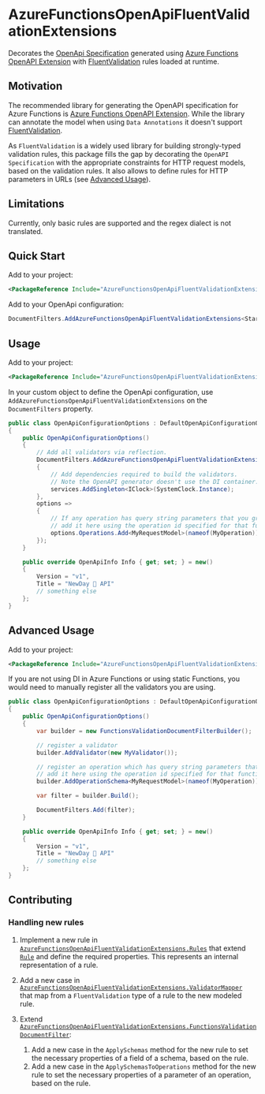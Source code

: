 # AzureFunctionsOpenApiFluentValidationExtensions

Decorates the [OpenApi Specification](https://swagger.io/specification/) generated using [Azure Functions OpenAPI Extension](https://github.com/Azure/azure-functions-openapi-extension) with [FluentValidation](https://docs.fluentvalidation.net/en/latest/) rules loaded at runtime.

## Motivation

The recommended library for generating the OpenAPI specification for Azure Functions is [Azure Functions OpenAPI Extension](https://github.com/Azure/azure-functions-openapi-extension). While the library can annotate the model when using `Data Annotations` it doesn't support [FluentValidation](https://docs.fluentvalidation.net/en/latest/).

As `FluentValidation` is a widely used library for building strongly-typed validation rules, this package fills the gap by decorating the `OpenAPI Specification` with the appropriate constraints for HTTP request models, based on the validation rules. It also allows to define rules for HTTP parameters in URLs (see [Advanced Usage](#advanced-usage)).

## Limitations

Currently, only basic rules are supported and the regex dialect is not translated.

## Quick Start

Add to your project:

```xml
<PackageReference Include="AzureFunctionsOpenApiFluentValidationExtensions.DependencyInjection" Version="0.1.19" />
```

Add to your OpenApi configuration:

```csharp
DocumentFilters.AddAzureFunctionsOpenApiFluentValidationExtensions<Startup>();
```

## Usage

Add to your project:

```xml
<PackageReference Include="AzureFunctionsOpenApiFluentValidationExtensions.DependencyInjection" Version="0.1.19" />
```

In your custom object to define the OpenApi configuration, use `AddAzureFunctionsOpenApiFluentValidationExtensions` on the `DocumentFilters` property.

```csharp
public class OpenApiConfigurationOptions : DefaultOpenApiConfigurationOptions
{
    public OpenApiConfigurationOptions()
    {
        // Add all validators via reflection.
        DocumentFilters.AddAzureFunctionsOpenApiFluentValidationExtensions<Startup>(services =>
        {
            // Add dependencies required to build the validators.
            // Note the OpenAPI generator doesn't use the DI container.
            services.AddSingleton<IClock>(SystemClock.Instance);
        },
        options =>
        {
            // If any operation has query string parameters that you group into an object and use a validator,
            // add it here using the operation id specified for that function endpoint with [OpenApiOperation(operationId: nameof(MyOperation))]
            options.Operations.Add<MyRequestModel>(nameof(MyOperation));
        });
    }

    public override OpenApiInfo Info { get; set; } = new()
    {
        Version = "v1",
        Title = "NewDay 🥳 API"
        // something else
    };
}
```

## Advanced Usage

Add to your project:

```xml
<PackageReference Include="AzureFunctionsOpenApiFluentValidationExtensions" Version="0.1.19" />
```

If you are not using DI in Azure Functions or using static Functions, you would need to manually register all the validators you are using.

```csharp
public class OpenApiConfigurationOptions : DefaultOpenApiConfigurationOptions
{
    public OpenApiConfigurationOptions()
    {
        var builder = new FunctionsValidationDocumentFilterBuilder();

        // register a validator
        builder.AddValidator(new MyValidator());

        // register an operation which has query string parameters that you group into an object and use a validator,
        // add it here using the operation id specified for that function endpoint with [OpenApiOperation(operationId: nameof(MyOperation))]
        builder.AddOperationSchema<MyRequestModel>(nameof(MyOperation))

        var filter = builder.Build();

        DocumentFilters.Add(filter);
    }

    public override OpenApiInfo Info { get; set; } = new()
    {
        Version = "v1",
        Title = "NewDay 🥳 API"
        // something else
    };
}
```

## Contributing

### Handling new rules

1. Implement a new rule in [`AzureFunctionsOpenApiFluentValidationExtensions.Rules`](https://github.com/NewDayTechnology/AzureFunctionsOpenApiFluentValidationExtensions/tree/main/src/AzureFunctionsOpenApiFluentValidationExtensions/Rules) that extend [`Rule`](https://github.com/NewDayTechnology/AzureFunctionsOpenApiFluentValidationExtensions/blob/main/src/AzureFunctionsOpenApiFluentValidationExtensions/Rules/Rule.cs) and define the required properties. This represents an internal representation of a rule.

1. Add a new case in [`AzureFunctionsOpenApiFluentValidationExtensions.ValidatorMapper`](https://github.com/NewDayTechnology/AzureFunctionsOpenApiFluentValidationExtensions/blob/main/src/AzureFunctionsOpenApiFluentValidationExtensions/ValidatorMapper.cs) that map from a `FluentValidation` type of a rule to the new modeled rule.

1. Extend [`AzureFunctionsOpenApiFluentValidationExtensions.FunctionsValidationDocumentFilter`](https://github.com/NewDayTechnology/AzureFunctionsOpenApiFluentValidationExtensions/blob/main/src/AzureFunctionsOpenApiFluentValidationExtensions/FunctionsValidationDocumentFilter.cs):
    1. Add a new case in the `ApplySchemas` method for the new rule to set the necessary properties of a field of a schema, based on the rule.
    1. Add a new case in the `ApplySchemasToOperations` method for the new rule to set the necessary properties of a parameter of an operation, based on the rule.
